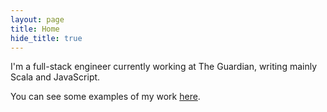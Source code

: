 ```yaml
---
layout: page
title: Home
hide_title: true
---
```


I'm a full-stack engineer currently working at The Guardian, writing mainly Scala and JavaScript.

You can see some examples of my work [here](/work).
